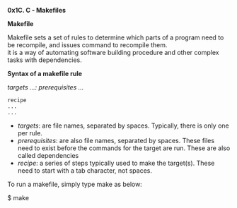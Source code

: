 **0x1C. C - Makefiles**    
  
**Makefile**    

Makefile sets a set of rules to determine which parts of a program need to be recompile, and issues command to recompile them.  
it is a way of automating software building procedure and other complex tasks with dependencies.    

**Syntax of a makefile rule**    

*targets ...: prerequisites ...*  

	recipe  
	...  
	...    

- *targets*: are file names, separated by spaces. Typically, there is only one per rule.  
- *prerequisites*: are also file names, separated by spaces. These files need to exist before the commands for the target are run. These are also called dependencies  
- *recipe*: a series of steps typically used to make the target(s). These need to start with a tab character, not spaces.    

To run a makefile, simply type make as below:  

$ make
